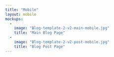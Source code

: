 ```yaml
---
title: "Mobile"
layout: mobile
mockups:
  -
    image: "Blog-template-2-v2-main-mobile.jpg"
    title: "Main Blog Page"
  -
    image: "Blog-template-2-v2-post-mobile.jpg"
    title: "Blog Post Page"
---
```


